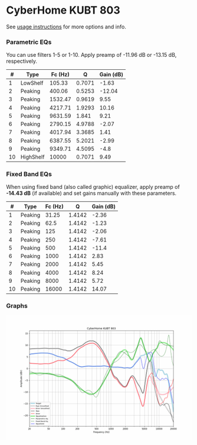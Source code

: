 # CyberHome KUBT 803
See [usage instructions](https://github.com/jaakkopasanen/AutoEq#usage) for more options and info.

### Parametric EQs
You can use filters 1-5 or 1-10. Apply preamp of -11.96 dB or -13.15 dB, respectively.

|   # | Type      |   Fc (Hz) |      Q |   Gain (dB) |
|-----|-----------|-----------|--------|-------------|
|   1 | LowShelf  |    105.33 | 0.7071 |       -1.63 |
|   2 | Peaking   |    400.06 | 0.5253 |      -12.04 |
|   3 | Peaking   |   1532.47 | 0.9619 |        9.55 |
|   4 | Peaking   |   4217.71 | 1.9293 |       10.16 |
|   5 | Peaking   |   9631.59 | 1.841  |        9.21 |
|   6 | Peaking   |   2790.15 | 4.9788 |       -2.07 |
|   7 | Peaking   |   4017.94 | 3.3685 |        1.41 |
|   8 | Peaking   |   6387.55 | 5.2021 |       -2.99 |
|   9 | Peaking   |   9349.71 | 4.5095 |       -4.8  |
|  10 | HighShelf |  10000    | 0.7071 |        9.49 |

### Fixed Band EQs
When using fixed band (also called graphic) equalizer, apply preamp of **-14.43 dB** (if available) and set gains manually with these parameters.

|   # | Type    |   Fc (Hz) |      Q |   Gain (dB) |
|-----|---------|-----------|--------|-------------|
|   1 | Peaking |     31.25 | 1.4142 |       -2.36 |
|   2 | Peaking |     62.5  | 1.4142 |       -1.23 |
|   3 | Peaking |    125    | 1.4142 |       -2.06 |
|   4 | Peaking |    250    | 1.4142 |       -7.61 |
|   5 | Peaking |    500    | 1.4142 |      -11.4  |
|   6 | Peaking |   1000    | 1.4142 |        2.83 |
|   7 | Peaking |   2000    | 1.4142 |        5.45 |
|   8 | Peaking |   4000    | 1.4142 |        8.24 |
|   9 | Peaking |   8000    | 1.4142 |        5.72 |
|  10 | Peaking |  16000    | 1.4142 |       14.07 |

### Graphs
![](./CyberHome%20KUBT%20803.png)
